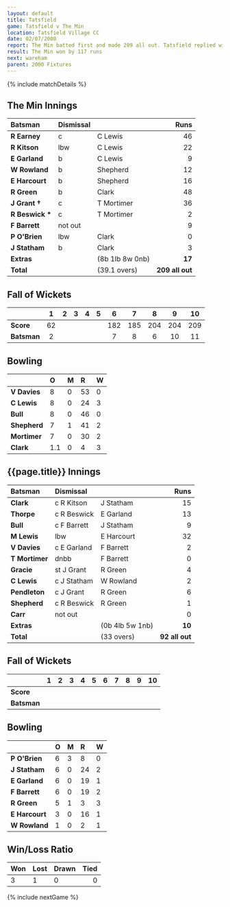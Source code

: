 ```yaml
---
layout: default
title: Tatsfield
game: Tatsfield v The Min
location: Tatsfield Village CC
date: 02/07/2000
report: The Min batted first and made 209 all out. Tatsfield replied with 92 all out
result: The Min won by 117 runs
next: wareham
parent: 2000 Fixtures
---
```


{% include matchDetails %}


## The Min Innings

| Batsman | Dismissal |  | Runs |
|:---|:---|---|---:|
| **R Earney** | c | C Lewis | 46 |
| **R Kitson** | lbw | C Lewis | 22 |
| **E Garland** | b | C Lewis | 9 |
| **W Rowland** | b | Shepherd | 12 |
| **E Harcourt** | b | Shepherd | 16 |
| **R Green** | b | Clark | 48 |
| **J Grant &#8224;** | c | T Mortimer | 36 |
| **R Beswick &#42;** | c | T Mortimer | 2 |
| **F Barrett** | not out |  | 9 |
| **P O'Brien** | lbw | Clark | 0 |
| **J Statham** | b | Clark | 3 |
| **Extras** | | (8b 1lb 8w 0nb) | **17** |
| **Total** | | (39.1 overs) | **209 all out** |

## Fall of Wickets

| | 1 | 2 | 3 | 4 | 5 | 6 | 7 | 8 | 9 | 10 |
|---|:---:|:---:|:---:|:---:|:---:|:---:|:---:|:---:|:---:|:---:|
| **Score** | 62 |  |  |  |  | 182 | 185 | 204 | 204 | 209 |
| **Batsman** | 2 |  |  |  |  | 7 | 8 | 6 | 10 | 11 |

## Bowling

| | O | M | R | W |
|---|:---|:---|:---|:---|
| **V Davies** | 8 | 0 | 53 | 0 |
| **C Lewis** | 8 | 0 | 24 | 3 |
| **Bull** | 8 | 0 | 46 | 0 |
| **Shepherd** | 7 | 1 | 41 | 2 |
| **Mortimer** | 7 | 0 | 30 | 2 |
| **Clark** | 1.1 | 0 | 4 | 3 |

## {{page.title}} Innings

| Batsman | Dismissal |  | Runs |
|:---|:---|---|---:|
| **Clark** | c R Kitson | J Statham | 15 |
| **Thorpe** | c R Beswick | E Garland | 13 |
| **Bull** | c F Barrett | J Statham | 9 |
| **M Lewis** | lbw | E Harcourt | 32 |
| **V Davies** | c E Garland | F Barrett | 2 |
| **T Mortimer** | dnbb | F Barrett | 0 |
| **Gracie** | st J Grant | R Green | 4 |
| **C Lewis** | c J Statham | W Rowland | 2 |
| **Pendleton** | c J Grant | R Green | 6 |
| **Shepherd** | c R Beswick | R Green | 1 |
| **Carr** | not out |  | 0 |
| **Extras** | | (0b 4lb 5w 1nb) | **10** |
| **Total** | | (33 overs) | **92 all out** |

## Fall of Wickets

| | 1 | 2 | 3 | 4 | 5 | 6 | 7 | 8 | 9 | 10 |
|---|:---:|:---:|:---:|:---:|:---:|:---:|:---:|:---:|:---:|:---:|
| **Score** |  |  |  |  |  |  |  |  |  |  |
| **Batsman** |  |  |  |  |  |  |  |  |  |  |

## Bowling

| | O | M | R | W |
|---|:---|:---|:---|:---|
| **P O'Brien** | 6 | 3 | 8 | 0 |
| **J Statham** | 6 | 0 | 24 | 2 |
| **E Garland** | 6 | 0 | 19 | 1 |
| **F Barrett** | 6 | 0 | 19 | 2 |
| **R Green** | 5 | 1 | 3 | 3 |
| **E Harcourt** | 3 | 0 | 16 | 1 |
| **W Rowland** | 1 | 0 | 2 | 1 |

## Win/Loss Ratio

| Won | Lost | Drawn | Tied |
|:---|:---|:---|---:|
| 3 | 1 | 0 | 0 |

{% include nextGame %}